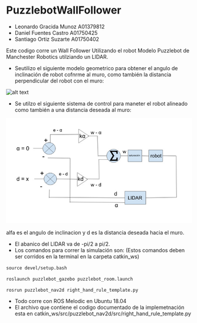# PuzzlebotWallFollower

- Leonardo Gracida Munoz A01379812
- Daniel Fuentes Castro A01750425
- Santiago Ortiz Suzarte A01750402

Este codigo corre un Wall Follower Utilizando el robot Modelo Puzzlebot de Manchester Robotics utilziando un LIDAR.

- Seutilizo el siguiente modelo geometrico para obtener el angulo de inclinación de robot cofnrme al muro, como también la distancia perpendicular del robot con el muro: <br>

![alt text](modelo_geomatrico.jpeg)<br>

- Se utilzo el siguiente sistema de control para maneter el robot alineado como también a una distancia deseada al muro:<br>

![alt text](sistema_control.jpeg)<br>

alfa es el angulo de inclinacion y d es la distancia deseada hacia el muro.
- El abanico del LIDAR va de -pi/2 a pi/2.
- Los comandos para correr la simulación son: (Estos comandos deben ser corridos en la terminal en la carpeta catkin_ws)
```
source devel/setup.bash
```
```
roslaunch puzzlebot_gazebo puzzlebot_room.launch
```
```
rosrun puzzlebot_nav2d right_hand_rule_template.py 
```
- Todo corre con ROS Melodic en Ubuntu 18.04
- El archivo que contiene el codigo documentado de la implemetnación esta en catkin_ws/src/puzzlebot_nav2d/src/right_hand_rule_template.py



